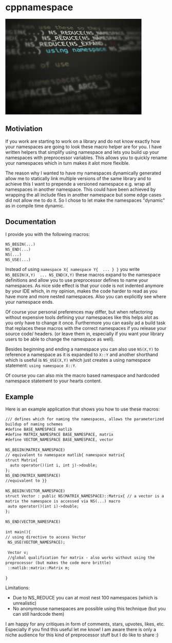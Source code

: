 # cppnamespace
![cppnamespace logo](/cppnamespacelogo.png "cppnamespace logo")

## Motiviation

If you work are starting to work on a library and do not know exactly how your namespaces are going to look these macro helper are for you.  I have written helpers that simplify using namespace and lets you build up your namespaces with preprocessor variables. This allows you to quickly rename your namespaces which in turn makes it alot more flexible.  

The reason why I wanted to have my namespaces dynamically generated allow me to statically link multiple versions of the same library and to achieve this I want to prepende a versioned namespace e.g. wrap all namespaces in another namespace.  This could have been achieved by wrapping the all include files in another namespace but some edge cases did not allow me to do it.  So I chose to let make the namespaces "dynamic" as in compile time dynamic.

## Documentation
I provide you with the following macros:

```
NS_BEGIN(...)
NS_END(...)
NS(...)
NS_USE(...)  
```

Instead of using `namespace X{ namespace Y{  ... } }` you write `NS_BEGIN(X,Y)  ... NS_END(X,Y)` these macros expand to the namespace definitions and allow you to use preprocessor defines to name your namespaces.  As nice side effect is that your code is not indented anymore by your IDE which, in my opinion, makes the code harder to read as you have more and more nested namespaces. Also you can explicitly see where your namespace ends.  

Of course your personal preferences may differ, but when refactoring without expensive tools defining your namespaces like this helps alot as you only have to change it once.  Furthermore you can easily ad a build task that replaces these macros with the correct namespaces if you release your source code/ headers. (or leave them in, especially if you want your library users to be able to change the namespace as well).

Besides beginning and ending a namespace you can also use `NS(X,Y)` to reference a namespace as it is expanded to `X::Y` and another shorthand which is useful is `NS_USE(X,Y)` which just creates a using namespace statement: `using namespace X::Y`.

Of course you can also mix the macro based namespace and hardcoded namespace statement to your hearts content.

## Example 
Here is an example application that shows you how to use these macros:

```
/// defines which for naming the namespaces, allows the parameterized buildup of naming schemes 
#define BASE_NAMESPACE matlib  
#define MATRIX_NAMESPACE BASE_NAMESPACE, matrix
#define VECTOR_NAMESPACE BASE_NAMESPACE, vector

NS_BEGIN(MATRIX_NAMESPACE)
// equivalent to namespace matlib{ namespace matrix{ 
struct Matrix{
  auto operator()(int i, int j)->double;
};
NS_END(MATRIX_NAMESPACE)
//equivalent to }}

NS_BEGIN(VECTOR_NAMESPACE)
struct Vector : public NS(MATRIX_NAMESPACE)::Matrix{ // a vector is a matrix the namespace is accessed via NS(...) macro
 auto operator()(int i)->double;
};

NS_END(VECTOR_NAMESPACE)

int main(){
// using directive to access Vector
 NS_USE(VECTOR_NAMESPACE);
 
 Vector v;
 //global qualification for matrix - also works without using the preprocessor (but makes the code more brittle) 
 ::matlib::matrix::Matrix m;
 
}

```



Limitations:
* Due to NS_REDUCE you can at most nest 100 namespaces (which is unrealistic) 
* No anonymouse namespaces are possible using this technique (but you can still hardcode them)


I am happy for any critiques in form of comments, stars, upvotes, likes, etc.  Especially if you find this useful let me know! I am aware there is only a niche audience for this kind of preprocessor stuff but I do like to share :)


